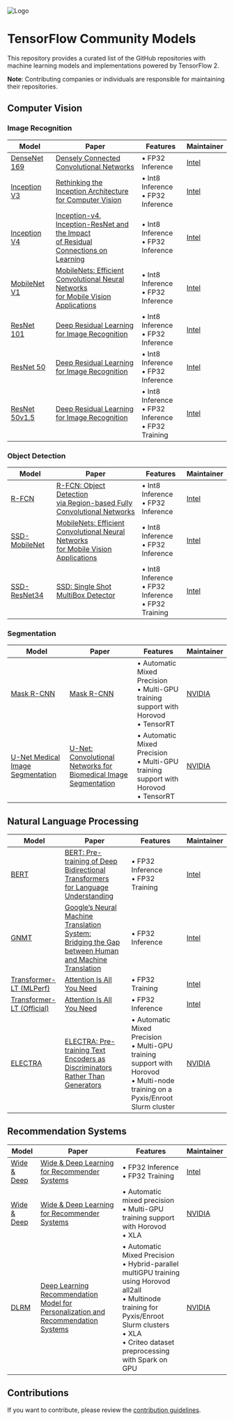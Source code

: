 ![Logo](https://storage.googleapis.com/model_garden_artifacts/TF_Model_Garden.png)

# TensorFlow Community Models

This repository provides a curated list of the GitHub repositories with machine learning models and implementations powered by TensorFlow 2.

**Note**: Contributing companies or individuals are responsible for maintaining their repositories.

## Computer Vision

### Image Recognition

| Model | Paper | Features | Maintainer |
|-------|-------|----------|------------|
| [DenseNet 169](https://github.com/IntelAI/models/tree/master/benchmarks/image_recognition/tensorflow/densenet169) | [Densely Connected Convolutional Networks](https://arxiv.org/pdf/1608.06993) | • FP32 Inference | [Intel](https://github.com/IntelAI) |
| [Inception V3](https://github.com/IntelAI/models/tree/master/benchmarks/image_recognition/tensorflow/inceptionv3) | [Rethinking the Inception Architecture<br/>for Computer Vision](https://arxiv.org/pdf/1512.00567.pdf) | • Int8 Inference<br/>• FP32 Inference | [Intel](https://github.com/IntelAI) |
| [Inception V4](https://github.com/IntelAI/models/tree/master/benchmarks/image_recognition/tensorflow/inceptionv4) | [Inception-v4, Inception-ResNet and the Impact<br/>of Residual Connections on Learning](https://arxiv.org/pdf/1602.07261) | • Int8 Inference<br/>• FP32 Inference | [Intel](https://github.com/IntelAI) |
| [MobileNet V1](https://github.com/IntelAI/models/tree/master/benchmarks/image_recognition/tensorflow/mobilenet_v1) | [MobileNets: Efficient Convolutional Neural Networks<br/>for Mobile Vision Applications](https://arxiv.org/pdf/1704.04861) | • Int8 Inference<br/>• FP32 Inference | [Intel](https://github.com/IntelAI) |
| [ResNet 101](https://github.com/IntelAI/models/tree/master/benchmarks/image_recognition/tensorflow/resnet101) | [Deep Residual Learning for Image Recognition](https://arxiv.org/pdf/1512.03385) | • Int8 Inference<br/>• FP32 Inference | [Intel](https://github.com/IntelAI) |
| [ResNet 50](https://github.com/IntelAI/models/tree/master/benchmarks/image_recognition/tensorflow/resnet50) | [Deep Residual Learning for Image Recognition](https://arxiv.org/pdf/1512.03385) | • Int8 Inference<br/>• FP32 Inference | [Intel](https://github.com/IntelAI) |
| [ResNet 50v1.5](https://github.com/IntelAI/models/tree/master/benchmarks/image_recognition/tensorflow/resnet50v1_5) | [Deep Residual Learning for Image Recognition](https://arxiv.org/pdf/1512.03385) | • Int8 Inference<br/>• FP32 Inference<br/>• FP32 Training | [Intel](https://github.com/IntelAI) |

### Object Detection

| Model | Paper | Features | Maintainer |
|-------|-------|----------|------------|
| [R-FCN](https://github.com/IntelAI/models/tree/master/benchmarks/object_detection/tensorflow/rfcn) | [R-FCN: Object Detection<br/>via Region-based Fully Convolutional Networks](https://arxiv.org/pdf/1605.06409) | • Int8 Inference<br/>• FP32 Inference | [Intel](https://github.com/IntelAI) |
| [SSD-MobileNet](https://github.com/IntelAI/models/tree/master/benchmarks/object_detection/tensorflow/ssd-mobilenet) | [MobileNets: Efficient Convolutional Neural Networks<br/>for Mobile Vision Applications](https://arxiv.org/pdf/1704.04861) | • Int8 Inference<br/>• FP32 Inference | [Intel](https://github.com/IntelAI) |
| [SSD-ResNet34](https://github.com/IntelAI/models/tree/master/benchmarks/object_detection/tensorflow/ssd-resnet34) | [SSD: Single Shot MultiBox Detector](https://arxiv.org/pdf/1512.02325) | • Int8 Inference<br/>• FP32 Inference<br/>• FP32 Training | [Intel](https://github.com/IntelAI) |

### Segmentation

| Model | Paper | Features | Maintainer |
|-------|-------|----------|------------|
| [Mask R-CNN](https://github.com/NVIDIA/DeepLearningExamples/tree/master/TensorFlow2/Segmentation/MaskRCNN) | [Mask R-CNN](https://arxiv.org/abs/1703.06870) | • Automatic Mixed Precision<br/>• Multi-GPU training support with Horovod<br/>• TensorRT | [NVIDIA](https://github.com/NVIDIA) |
| [U-Net Medical Image Segmentation](https://github.com/NVIDIA/DeepLearningExamples/tree/master/TensorFlow2/Segmentation/UNet_Medical) | [U-Net: Convolutional Networks for Biomedical Image Segmentation](https://arxiv.org/abs/1505.04597) | • Automatic Mixed Precision<br/>• Multi-GPU training support with Horovod<br/>• TensorRT | [NVIDIA](https://github.com/NVIDIA) |

## Natural Language Processing

| Model | Paper | Features | Maintainer |
|-------|-------|----------|------------|
| [BERT](https://github.com/IntelAI/models/tree/master/benchmarks/language_modeling/tensorflow/bert_large) | [BERT: Pre-training of Deep Bidirectional Transformers<br/>for Language Understanding](https://arxiv.org/pdf/1810.04805) | • FP32 Inference<br/>• FP32 Training | [Intel](https://github.com/IntelAI) |
| [GNMT](https://github.com/IntelAI/models/tree/master/benchmarks/language_translation/tensorflow/mlperf_gnmt) | [Google’s Neural Machine Translation System:<br/>Bridging the Gap between Human and Machine Translation](https://arxiv.org/pdf/1609.08144) | • FP32 Inference | [Intel](https://github.com/IntelAI) |
| [Transformer-LT (MLPerf)](https://github.com/IntelAI/models/tree/master/benchmarks/language_translation/tensorflow/transformer_mlperf) | [Attention Is All You Need](https://arxiv.org/pdf/1706.03762) | • FP32 Training | [Intel](https://github.com/IntelAI) |
| [Transformer-LT (Official)](https://github.com/IntelAI/models/tree/master/benchmarks/language_translation/tensorflow/transformer_lt_official) | [Attention Is All You Need](https://arxiv.org/pdf/1706.03762) | • FP32 Inference | [Intel](https://github.com/IntelAI) |
| [ELECTRA](https://github.com/NVIDIA/DeepLearningExamples/tree/master/TensorFlow2/LanguageModeling/ELECTRA) | [ELECTRA: Pre-training Text Encoders as Discriminators Rather Than Generators](https://openreview.net/forum?id=r1xMH1BtvB) | • Automatic Mixed Precision<br/>• Multi-GPU training support with Horovod<br/>• Multi-node training on a Pyxis/Enroot Slurm cluster | [NVIDIA](https://github.com/NVIDIA) |

## Recommendation Systems

| Model | Paper | Features | Maintainer |
|-------|-------|----------|------------|
| [Wide & Deep](https://github.com/IntelAI/models/tree/master/benchmarks/recommendation/tensorflow/wide_deep_large_ds) | [Wide & Deep Learning for Recommender Systems](https://arxiv.org/pdf/1606.07792) | • FP32 Inference<br/>• FP32 Training | [Intel](https://github.com/IntelAI) |
| [Wide & Deep](https://github.com/NVIDIA/DeepLearningExamples/tree/master/TensorFlow2/Recommendation/WideAndDeep) | [Wide & Deep Learning for Recommender Systems](https://arxiv.org/pdf/1606.07792) | • Automatic mixed precision<br/>• Multi-GPU training support with Horovod<br/>• XLA | [NVIDIA](https://github.com/NVIDIA) |
| [DLRM](https://github.com/NVIDIA/DeepLearningExamples/tree/master/TensorFlow2/Recommendation/DLRM) | [Deep Learning Recommendation Model for Personalization and Recommendation Systems](https://arxiv.org/pdf/1906.00091.pdf) | • Automatic Mixed Precision<br/>• Hybrid-parallel multiGPU training using Horovod all2all<br/>• Multinode training for Pyxis/Enroot Slurm clusters<br/>• XLA<br/>• Criteo dataset preprocessing with Spark on GPU | [NVIDIA](https://github.com/NVIDIA) |

## Contributions

If you want to contribute, please review the [contribution guidelines](https://github.com/tensorflow/models/wiki/How-to-contribute).
